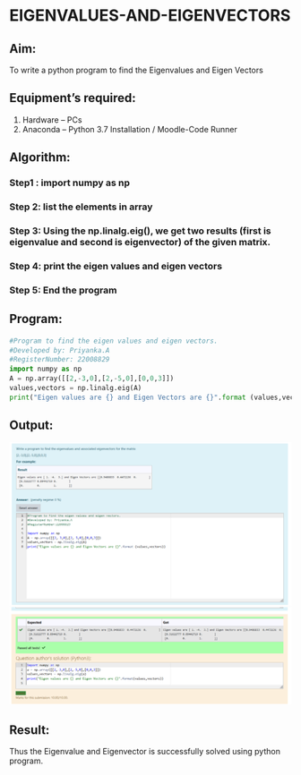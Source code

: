 # EIGENVALUES-AND-EIGENVECTORS
## Aim:
To write a python program to find the Eigenvalues and Eigen Vectors
## Equipment’s required:
1. 	Hardware – PCs
2. 	Anaconda – Python 3.7 Installation / Moodle-Code Runner
## Algorithm:
### Step1 : import numpy as np
### Step 2: list the elements in array
### Step 3: Using the np.linalg.eig(),  we get two results (first is eigenvalue and second is eigenvector) of the given matrix.
### Step 4: print the eigen values and eigen vectors
### Step 5: End the program

## Program:
```python
#Program to find the eigen values and eigen vectors.
#Developed by: Priyanka.A
#RegisterNumber: 22008829
import numpy as np
A = np.array([[2,-3,0],[2,-5,0],[0,0,3]])
values,vectors = np.linalg.eig(A)
print("Eigen values are {} and Eigen Vectors are {}".format (values,vectors))
```
## Output:
![OUTPUT](./images/1.png)
![OUTPUT](./images/2.png)

## Result:
Thus the Eigenvalue and Eigenvector is successfully solved using python program.
